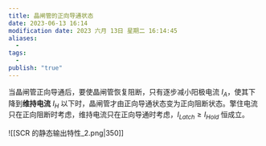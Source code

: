 ```yaml
---
title: 晶闸管的正向导通状态
date: 2023-06-13 16:14
modification date: 2023 六月 13日 星期二 16:14:45
aliases:
  - 
tags:
  - 
publish: "true"
---
```


当晶闸管正向导通后，要使晶闸管恢复阻断，只有逐步减小阳极电流 $I_A$，使其下降到**维持电流** $I_{H}$ 以下时，晶闸管才由正向导通状态变为正向阻断状态。擎住电流只在正向阻断时考虑，维持电流只在正向导通时考虑，$I_{Latch}\ge I_{Hold}$ 恒成立。

![[SCR 的静态输出特性_2.png|350]]
